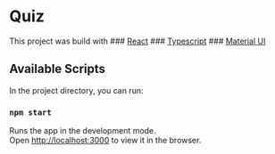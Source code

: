 # Quiz

This project was build with 
    ### [React](https://github.com/facebook/create-react-app)
    ### [Typescript](https://www.typescriptlang.org/)
    ### [Material UI](https://mui.com/)

## Available Scripts

In the project directory, you can run:

### `npm start`

Runs the app in the development mode.\
Open [http://localhost:3000](http://localhost:3000) to view it in the browser.